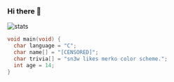 ### Hi there 👋
![stats](https://github-readme-stats.vercel.app/api?username=sn3w&show_icons=true&theme=merko)
```c
void main(void) {
  char language = "C";
  char name[] = "[CENSORED]";
  char trivia[] = "sn3w likes merko color scheme.";
  int age = 14;
}
```
